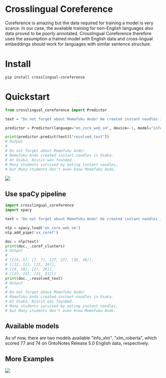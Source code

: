 # Crosslingual Coreference
Coreference is amazing but the data required for training a model is very scarce. In our case, the available training for non-English languages also data proved to be poorly annotated. Crosslingual Coreference therefore uses the assumption a trained model with English data and cross-lingual embeddings should work for languages with similar sentence structure. 

# Install

```
pip install crosslingual-coreference
```
# Quickstart
```python
from crosslingual_coreference import Predictor

text = "Do not forget about Momofuku Ando! He created instant noodles in Osaka. At that location, Nissin was founded. Many students survived by eating these noodles, but they don't even know him."

predictor = Predictor(language="en_core_web_sm", device=-1, model="info_xlm")

print(predictor.predict(text)["resolved_text"])
# Output
# 
# Do not forget about Momofuku Ando! 
# Momofuku Ando created instant noodles in Osaka. 
# At Osaka, Nissin was founded. 
# Many students survived by eating instant noodles, 
# but Many students don't even know Momofuku Ando.
```
![](https://raw.githubusercontent.com/Pandora-Intelligence/crosslingual-coreference/master/img/example_en.png)
## Use spaCy pipeline
```python
import crosslingual_coreference
import spacy

text = "Do not forget about Momofuku Ando! He created instant noodles in Osaka. At that location, Nissin was founded. Many students survived by eating these noodles, but they don't even know him."

nlp = spacy.load('en_core_web_sm')
nlp.add_pipe('xx_coref')

doc = nlp(text)
print(doc._.coref_clusters)
# Output
# 
# [[[4, 5], [7, 7], [27, 27], [36, 36]], 
# [[12, 12], [15, 16]], 
# [[9, 10], [27, 28]], 
# [[22, 23], [31, 31]]]
print(doc._.resolved_text)
# Output
# 
# Do not forget about Momofuku Ando! 
# Momofuku Ando created instant noodles in Osaka. 
# At Osaka, Nissin was founded. 
# Many students survived by eating instant noodles, 
# but Many students don't even know Momofuku Ando.
```
## Available models
As of now, there are two models available "info_xlm", "xlm_roberta", which scored 77 and 74 on OntoNotes Release 5.0 English data, respectively.
## More Examples
![](https://raw.githubusercontent.com/Pandora-Intelligence/crosslingual-coreference/master/img/example_total.png)


